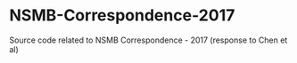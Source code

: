 # NSMB-Correspondence-2017
Source code related to NSMB Correspondence - 2017 (response to Chen et al) 
